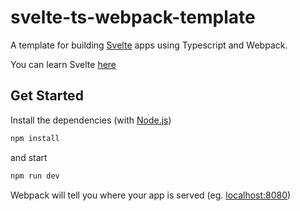 # svelte-ts-webpack-template
A template for building [Svelte](https://svelte.dev/) apps using Typescript and Webpack.

You can learn Svelte [here](https://svelte.dev/tutorial/)

## Get Started
Install the dependencies (with [Node.js](https://nodejs.org/))
```bash
npm install
```
and start
```bash
npm run dev
```
Webpack will tell you where your app is served (eg. [localhost:8080](localhost:8080))